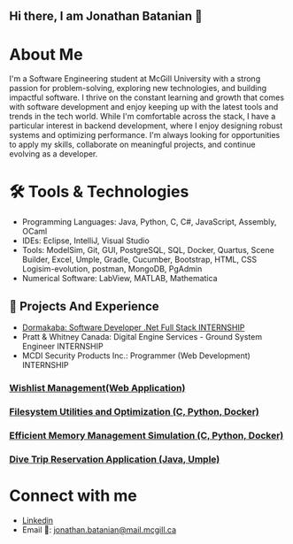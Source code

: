 ## Hi there, I am Jonathan Batanian 👋
# About Me 

I'm a Software Engineering student at McGill University with a strong passion for problem-solving, exploring new technologies, and building impactful software. I thrive on the constant learning and growth that comes with software development and enjoy keeping up with the latest tools and trends in the tech world.
While I'm comfortable across the stack, I have a particular interest in backend development, where I enjoy designing robust systems and optimizing performance. I'm always looking for opportunities to apply my skills, collaborate on meaningful projects, and continue evolving as a developer.

# 🛠️ Tools & Technologies 
- Programming Languages: Java, Python, C, C#, JavaScript, Assembly, OCaml
- IDEs: Eclipse, IntelliJ, Visual Studio
- Tools: ModelSim, Git, GUI, PostgreSQL, SQL, Docker, Quartus, Scene Builder, Excel, Umple, Gradle, Cucumber, Bootstrap, HTML, CSS Logisim-evolution, postman, MongoDB, PgAdmin
- Numerical Software: LabView, MATLAB, Mathematica

## 💼 Projects And Experience
- [Dormakaba: Software Developer .Net Full Stack INTERNSHIP](https://mcgill-my.sharepoint.com/:p:/r/personal/jonathan_batanian_mail_mcgill_ca/Documents/Presentation-EndOfInternship.pptx?d=wda87be3b4da144e483795425aa0fb92b&csf=1&web=1&e=zbnmkK)
- Pratt & Whitney Canada: Digital Engine Services - Ground System Engineer INTERNSHIP
- MCDI Security Products Inc.: Programmer (Web Development) INTERNSHIP
### [Wishlist Management(Web Application)](https://github.com/estefaniavazquez/Listful)
### [Filesystem Utilities and Optimization (C, Python, Docker)](https://github.com/madebysimone/310A/tree/main/a2)
### [Efficient Memory Management Simulation (C, Python, Docker)](https://github.com/madebysimone/310A/tree/main/a3)
### [Dive Trip Reservation Application (Java, Umple)](https://github.com/McGill-ECSE223-Winter2022/group-project--12)

# Connect with me
- [Linkedin](www.linkedin.com/in/jonathan-batanian-b9155520a)
- Email 📩: jonathan.batanian@mail.mcgill.ca


<!--

**jOBT0/jOBT0** is a ✨ _special_ ✨ repository because its `README.md` (this file) appears on your GitHub profile.

Here are some ideas to get you started:

- 🔭 I’m currently working on ...
- 🌱 I’m currently learning ...
- 👯 I’m looking to collaborate on ...
- 🤔 I’m looking for help with ...
- 💬 Ask me about ...
- 📫 How to     reach me: ...
-  Pronouns: ...😄
- ⚡ Fun fact: ...
-->
